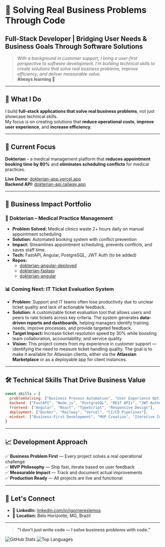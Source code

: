 # 👋 Solving Real Business Problems Through Code

## Full-Stack Developer | Bridging User Needs & Business Goals Through Software Solutions

> _With a background in customer support, I bring a user-first perspective to software development. I’m building technical skills to create solutions that solve real business problems, improve efficiency, and deliver measurable value._  
> **Always learning 🚀**

---

## 🎯 What I Do
I build **full-stack applications that solve real business problems**, not just showcase technical skills.  
My focus is on creating solutions that **reduce operational costs**, **improve user experience**, and **increase efficiency**.

---

## 🏥 Current Focus
**Dokterian** – a medical management platform that **reduces appointment booking time by 80%** and **eliminates scheduling conflicts** for medical practices.  

**Live Demo:** [dokterian-app.vercel.app](https://dokterian-app.vercel.app)  
**Backend API:** [dokterian-api.railway.app](https://dokterian-api.railway.app)

---

## 💼 Business Impact Portfolio

### 🏥 Dokterian – Medical Practice Management
- **Problem Solved:** Medical clinics waste 2+ hours daily on manual appointment scheduling  
- **Solution:** Automated booking system with conflict prevention  
- **Impact:** Streamlines appointment scheduling, prevents conflicts, and saves staff time.
- **Tech:** FastAPI, Angular, PostgreSQL, JWT Auth (to be added)  
- **Repos:**  
  - [dokterian-angular-deployed](https://github.com/igornlemos/dokterian-angular-deployed)  
  - [dokterian-fastapi](https://github.com/igornlemos/dokterian-fastapi)  
  - [dokterian-angular](https://github.com/igornlemos/dokterian-angular)

### 📊 Coming Next: IT Ticket Evaluation System
- **Problem:** Support and IT teams often lose productivity due to unclear ticket quality and lack of actionable feedback.
- **Solution:** A customizable ticket evaluation tool that allows users and peers to rate tickets across key criteria. The system generates **data-driven reports and dashboards**, helping managers identify training needs, improve processes, and provide targeted feedback.
- **Target Impact:** Increase ticket resolution speed by 30% while boosting team collaboration, accountability, and service quality.
- **Vision:** This project comes from my experience in customer support — identifying the need to measure ticket handling quality. The goal is to make it available for Atlassian clients, either via the **Atlassian Marketplace** or as a deployable app for client instances.


---

## 🛠️ Technical Skills That Drive Business Value

```javascript
const skills = {
  problemSolving: ["Business Process Automation", "User Experience Optimization"],
  backend: ["FastAPI", "Node.js", "PostgreSQL", "REST APIs", "JWT Authentication"],
  frontend: ["Angular", "React", "TypeScript", "Responsive Design"],
  deployment: ["Docker", "Railway", "Vercel", "CI/CD Pipelines"],
  mindset: ["Business-First Development", "MVP Creation", "Iterative Improvement"]
}
```

---

## 📈 Development Approach

✅ **Business Problem First** — Every project solves a real operational challenge  
✅ **MVP Philosophy** — Ship fast, iterate based on user feedback  
✅ **Measurable Impact** — Track and document actual improvements  
✅ **Production Ready** — All projects are live and functional  

---

## 🤝 Let's Connect

- 🔗 **LinkedIn:** [linkedin.com/in/igornereslemos](https://linkedin.com/in/igornereslemos)
- 📍 **Location:** Belo Horizonte, MG, Brazil

---

> **"I don't just write code — I solve business problems with code."**

![GitHub Stats](https://github-readme-stats.vercel.app/api?username=igornlemos&show_icons=true&theme=radical)
![Top Languages](https://github-readme-stats.vercel.app/api/top-langs/?username=igornlemos&layout=compact&theme=radical)
